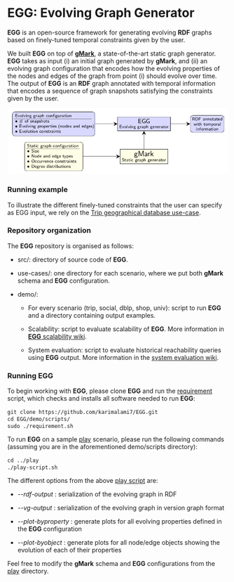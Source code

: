 # EGG: Evolving Graph Generator

**EGG** is an open-source framework for generating evolving **RDF** graphs based on finely-tuned temporal constraints given by the user.

We built **EGG** on top of [**gMark**](https://github.com/graphMark/gmark), a state-of-the-art static graph generator. **EGG** takes as input (i) an initial graph generated by **gMark**, and (ii) an evolving graph configuration that encodes how the evolving properties of the nodes and edges of the graph from point (i) should evolve over time. The output of **EGG** is an **RDF** graph annotated with temporal information that encodes a sequence of graph snapshots satisfying the constraints given by the user.

![](egg-architecture.png)

### Running example

To illustrate the different finely-tuned constraints that the user can specify as EGG input, we rely on the [Trip geographical database use-case](https://github.com/karimalami7/EGG/tree/master/use_cases/trip).

### Repository organization

The **EGG** repository is organised as follows:

* src/: directory of source code of **EGG**.

* use-cases/: one directory for each scenario, where we put both **gMark** schema and **EGG** configuration.

* demo/: 

  * For every scenario (trip, social, dblp, shop, univ): script to run **EGG** and a directory containing output examples.
  
  * Scalability: script to evaluate scalability of **EGG**. More information in [**EGG** scalability wiki](https://github.com/karimalami7/EGG/wiki/EGG-scalability).
  
  * System evaluation: script to evaluate historical reachability queries using **EGG** output. More information in the [system evaluation wiki](https://github.com/karimalami7/EGG/wiki/System-Evaluation:-Historical-Reachability-Queries).

### Running EGG

To begin working with **EGG**, please clone **EGG** and run the [requirement](https://github.com/karimalami7/EGG/blob/master/demo/scripts/requirement.sh) script, which checks and installs all software needed to run **EGG**:

```shell 
git clone https://github.com/karimalami7/EGG.git
cd EGG/demo/scripts/
sudo ./requirement.sh
```
To run **EGG** on a sample [play](https://github.com/karimalami7/EGG/tree/master/use_cases/play) scenario, please run the following commands (assuming you are in the aforementioned demo/scripts directory):

```shell 
cd ../play
./play-script.sh
```
The different options from the above [play script](https://github.com/karimalami7/EGG/blob/master/demo/play/play-script.sh) are:

* *--rdf-output* : serialization of the evolving graph in RDF

* *--vg-output* : serialization of the evolving graph in version graph format

* *--plot-byproperty* : generate plots for all evolving properties defined in the **EGG** configuration

* *--plot-byobject* : generate plots for all node/edge objects showing the evolution of each of their properties

Feel free to modify the **gMark** schema and **EGG** configurations from the [play](https://github.com/karimalami7/EGG/tree/master/use_cases/play) directory.
